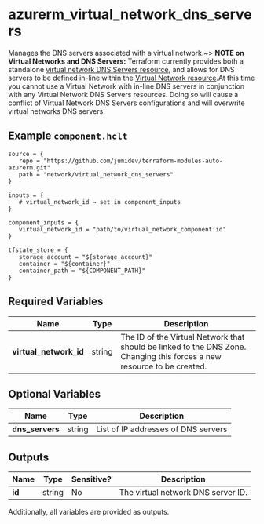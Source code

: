 # azurerm_virtual_network_dns_servers

Manages the DNS servers associated with a virtual network.~> **NOTE on Virtual Networks and DNS Servers:** Terraform currently provides both a standalone [virtual network DNS Servers resource](virtual_network_dns_servers.html), and allows for DNS servers to be defined in-line within the [Virtual Network resource](virtual_network.html).At this time you cannot use a Virtual Network with in-line DNS servers in conjunction with any Virtual Network DNS Servers resources. Doing so will cause a conflict of Virtual Network DNS Servers configurations and will overwrite virtual networks DNS servers.

## Example `component.hclt`

```hcl
source = {
   repo = "https://github.com/jumidev/terraform-modules-auto-azurerm.git"   
   path = "network/virtual_network_dns_servers"   
}

inputs = {
   # virtual_network_id → set in component_inputs
}

component_inputs = {
   virtual_network_id = "path/to/virtual_network_component:id"   
}

tfstate_store = {
   storage_account = "${storage_account}"   
   container = "${container}"   
   container_path = "${COMPONENT_PATH}"   
}

```

## Required Variables

| Name | Type |  Description |
| ---- | --------- |  ----------- |
| **virtual_network_id** | string |  The ID of the Virtual Network that should be linked to the DNS Zone. Changing this forces a new resource to be created. | 

## Optional Variables

| Name | Type |  Description |
| ---- | --------- |  ----------- |
| **dns_servers** | string |  List of IP addresses of DNS servers | 



## Outputs

| Name | Type | Sensitive? | Description |
| ---- | ---- | --------- | --------- |
| **id** | string | No  | The virtual network DNS server ID. | 

Additionally, all variables are provided as outputs.
